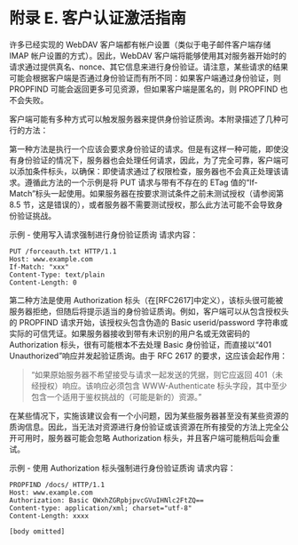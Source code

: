 # 附录 E. 客户认证激活指南

许多已经实现的 WebDAV 客户端都有帐户设置（类似于电子邮件客户端存储 IMAP 帐户设置的方式）。因此，WebDAV 客户端将能够使用其对服务器开始时的请求通过提供真名、nonce、其它信息来进行身份验证。请注意，某些请求的结果可能会根据客户端是否通过身份验证而有所不同：如果客户端通过身份验证，则 PROPFIND 可能会返回更多可见资源，但如果客户端是匿名的，则 PROPFIND 也不会失败。

客户端可能有多种方式可以触发服务器来提供身份验证质询。本附录描述了几种可行的方法：

第一种方法是执行一个应该会要求身份验证的请求。但是有这样一种可能，即使没有身份验证的情况下，服务器也会处理任何请求，因此，为了完全可靠，客户端可以添加条件标头，以确保：即使请求通过了权限检查，服务器也不会真正处理该请求。遵循此方法的一个示例是将 PUT 请求与带有不存在的 ETag 值的“If-Match”标头一起使用。如果服务器在按要求测试条件之前未测试授权（请参阅第 8.5 节，这是错误的），或者服务器不需要测试授权，那么此方法可能不会导致身份验证挑战。

示例 - 使用写入请求强制进行身份验证质询
请求内容：

```text
PUT /forceauth.txt HTTP/1.1
Host: www.example.com
If-Match: "xxx"
Content-Type: text/plain
Content-Length: 0
```

第二种方法是使用 Authorization 标头（在[RFC2617]中定义），该标头很可能被服务器拒绝，但随后将提示适当的身份验证质询。例如，客户端可以从包含授权头的 PROPFIND 请求开始，该授权头包含伪造的 Basic userid/password 字符串或实际的可信凭证。如果服务器接收到带有未识别的用户名或无效密码的 Authorization 标头，很有可能根本不去处理 Basic 身份验证，而直接以“401 Unauthorized”响应并发起验证质询。由于 RFC 2617 的要求，这应该会起作用：

> “如果原始服务器不希望接受与请求一起发送的凭据，则它应返回 401（未经授权）响应。该响应必须包含 WWW-Authenticate 标头字段，其中至少包含一个适用于鉴权挑战的（可能是新的）资源。”

在某些情况下，实施该建议会有一个小问题，因为某些服务器甚至没有某些资源的质询信息。因此，当无法对资源进行身份验证或该资源在所有接受的方法上完全公开可用时，服务器可能会忽略 Authorization 标头，并且客户端可能稍后叫会重试。

示例 - 使用 Authorization 标头强制进行身份验证质询
请求内容：

```text
PROPFIND /docs/ HTTP/1.1
Host: www.example.com
Authorization: Basic QWxhZGRpbjpvcGVuIHNlc2FtZQ==
Content-type: application/xml; charset="utf-8"
Content-Length: xxxx

[body omitted]
```

